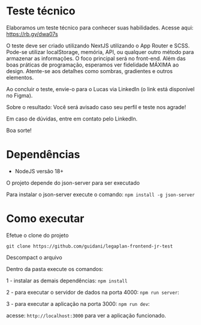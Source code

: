# Teste técnico

Elaboramos um teste técnico para conhecer suas habilidades. Acesse aqui: https://rb.gy/dwa07s

O teste deve ser criado utilizando NextJS utilizando o App Router e SCSS. Pode-se utilizar localStorage, memória, API, ou qualquer outro método para armazenar as informações. O foco principal será no front-end. Além das boas práticas de programação, esperamos ver fidelidade MÁXIMA ao design. Atente-se aos detalhes como sombras, gradientes e outros elementos.

Ao concluir o teste, envie-o para o Lucas via LinkedIn (o link está disponível no Figma).

Sobre o resultado: Você será avisado caso seu perfil e teste nos agrade!

Em caso de dúvidas, entre em contato pelo LinkedIn.

Boa sorte!

# Dependências

- NodeJS versão 18+

O projeto depende do json-server para ser executado

Para instalar o json-server execute o comando: `npm install -g json-server`

# Como executar

Efetue o clone do projeto

`git clone https://github.com/guidani/legaplan-frontend-jr-test`

Descompact o arquivo

Dentro da pasta execute os comandos:

1 - instalar as demais dependências: `npm install`

2 - para executar o servidor de dados na porta 4000: `npm run server`: 

3 - para executar a aplicação na porta 3000: `npm run dev`: 

acesse: `http://localhost:3000` para ver a aplicação funcionado.

